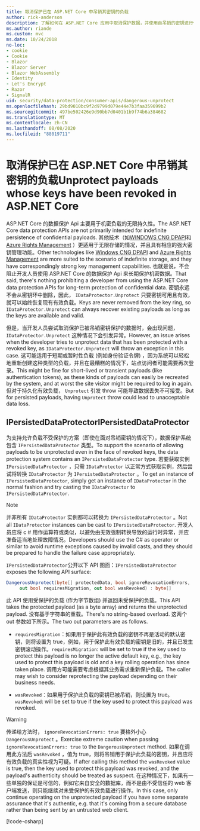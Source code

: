 ```yaml
---
title: 取消保护已在 ASP.NET Core 中吊销其密钥的负载
author: rick-anderson
description: 了解如何在 ASP.NET Core 应用中取消保护数据，并使用自吊销的密钥进行保护。
ms.author: riande
ms.custom: mvc
ms.date: 10/24/2018
no-loc:
- cookie
- Cookie
- Blazor
- Blazor Server
- Blazor WebAssembly
- Identity
- Let's Encrypt
- Razor
- SignalR
uid: security/data-protection/consumer-apis/dangerous-unprotect
ms.openlocfilehash: 29bd9010bc9f2d9799d079e44e7b3faa359699b2
ms.sourcegitcommit: 497be502426e9d90bb7d0401b1b9f74b6a384682
ms.translationtype: MT
ms.contentlocale: zh-CN
ms.lasthandoff: 08/08/2020
ms.locfileid: "88019711"
---
```

# <a name="unprotect-payloads-whose-keys-have-been-revoked-in-aspnet-core"></a><span data-ttu-id="4040d-103">取消保护已在 ASP.NET Core 中吊销其密钥的负载</span><span class="sxs-lookup"><span data-stu-id="4040d-103">Unprotect payloads whose keys have been revoked in ASP.NET Core</span></span>

<a name="data-protection-consumer-apis-dangerous-unprotect"></a>

<span data-ttu-id="4040d-104">ASP.NET Core 的数据保护 Api 主要用于机密负载的无限持久性。</span><span class="sxs-lookup"><span data-stu-id="4040d-104">The ASP.NET Core data protection APIs are not primarily intended for indefinite persistence of confidential payloads.</span></span> <span data-ttu-id="4040d-105">其他技术（如[WINDOWS CNG DPAPI](/windows/win32/seccng/cng-dpapi)和[Azure Rights Management](/rights-management/) ）更适用于无限存储的情况，并且具有相应的强大密钥管理功能。</span><span class="sxs-lookup"><span data-stu-id="4040d-105">Other technologies like [Windows CNG DPAPI](/windows/win32/seccng/cng-dpapi) and [Azure Rights Management](/rights-management/) are more suited to the scenario of indefinite storage, and they have correspondingly strong key management capabilities.</span></span> <span data-ttu-id="4040d-106">也就是说，不会阻止开发人员使用 ASP.NET Core 的数据保护 Api 来长期保护机密数据。</span><span class="sxs-lookup"><span data-stu-id="4040d-106">That said, there's nothing prohibiting a developer from using the ASP.NET Core data protection APIs for long-term protection of confidential data.</span></span> <span data-ttu-id="4040d-107">密钥永远不会从密钥环中删除，因此， `IDataProtector.Unprotect` 只要密钥可用且有效，就可以始终恢复现有有效负载。</span><span class="sxs-lookup"><span data-stu-id="4040d-107">Keys are never removed from the key ring, so `IDataProtector.Unprotect` can always recover existing payloads as long as the keys are available and valid.</span></span>

<span data-ttu-id="4040d-108">但是，当开发人员尝试取消保护已被吊销密钥保护的数据时，会出现问题， `IDataProtector.Unprotect` 这种情况下会引发异常。</span><span class="sxs-lookup"><span data-stu-id="4040d-108">However, an issue arises when the developer tries to unprotect data that has been protected with a revoked key, as `IDataProtector.Unprotect` will throw an exception in this case.</span></span> <span data-ttu-id="4040d-109">这可能适用于短期或暂时性负载 (例如身份验证令牌) ，因为系统可以轻松地重新创建这种类型的负载，并且在最糟糕的情况下，站点访问者可能需要再次登录。</span><span class="sxs-lookup"><span data-stu-id="4040d-109">This might be fine for short-lived or transient payloads (like authentication tokens), as these kinds of payloads can easily be recreated by the system, and at worst the site visitor might be required to log in again.</span></span> <span data-ttu-id="4040d-110">但对于持久化有效负载， `Unprotect` 引发 throw 可能导致数据丢失不可接受。</span><span class="sxs-lookup"><span data-stu-id="4040d-110">But for persisted payloads, having `Unprotect` throw could lead to unacceptable data loss.</span></span>

## <a name="ipersisteddataprotector"></a><span data-ttu-id="4040d-111">IPersistedDataProtector</span><span class="sxs-lookup"><span data-stu-id="4040d-111">IPersistedDataProtector</span></span>

<span data-ttu-id="4040d-112">为支持允许负载不受保护的方案（即使在面对吊销密钥的情况下），数据保护系统包含 `IPersistedDataProtector` 类型。</span><span class="sxs-lookup"><span data-stu-id="4040d-112">To support the scenario of allowing payloads to be unprotected even in the face of revoked keys, the data protection system contains an `IPersistedDataProtector` type.</span></span> <span data-ttu-id="4040d-113">若要获取实例 `IPersistedDataProtector` ，只需 `IDataProtector` 以正常方式获取实例，然后尝试将转换 `IDataProtector` 为 `IPersistedDataProtector` 。</span><span class="sxs-lookup"><span data-stu-id="4040d-113">To get an instance of `IPersistedDataProtector`, simply get an instance of `IDataProtector` in the normal fashion and try casting the `IDataProtector` to `IPersistedDataProtector`.</span></span>

> [!NOTE]
> <span data-ttu-id="4040d-114">并非所有 `IDataProtector` 实例都可以转换为 `IPersistedDataProtector` 。</span><span class="sxs-lookup"><span data-stu-id="4040d-114">Not all `IDataProtector` instances can be cast to `IPersistedDataProtector`.</span></span> <span data-ttu-id="4040d-115">开发人员应将 c # 用作运算符或类似，以避免由无效强制转换导致的运行时异常，并应准备适当地处理故障情况。</span><span class="sxs-lookup"><span data-stu-id="4040d-115">Developers should use the C# as operator or similar to avoid runtime exceptions caused by invalid casts, and they should be prepared to handle the failure case appropriately.</span></span>

<span data-ttu-id="4040d-116">`IPersistedDataProtector`公开以下 API 图面：</span><span class="sxs-lookup"><span data-stu-id="4040d-116">`IPersistedDataProtector` exposes the following API surface:</span></span>

```csharp
DangerousUnprotect(byte[] protectedData, bool ignoreRevocationErrors,
     out bool requiresMigration, out bool wasRevoked) : byte[]
```

<span data-ttu-id="4040d-117">此 API 使用受保护的负载 (作为字节数组) 并返回未受保护的负载。</span><span class="sxs-lookup"><span data-stu-id="4040d-117">This API takes the protected payload (as a byte array) and returns the unprotected payload.</span></span> <span data-ttu-id="4040d-118">没有基于字符串的重载。</span><span class="sxs-lookup"><span data-stu-id="4040d-118">There's no string-based overload.</span></span> <span data-ttu-id="4040d-119">这两个 out 参数如下所示。</span><span class="sxs-lookup"><span data-stu-id="4040d-119">The two out parameters are as follows.</span></span>

* <span data-ttu-id="4040d-120">`requiresMigration`：如果用于保护此有效负载的密钥不再是活动的默认密钥，则将设置为 true，例如，用于保护此有效负载的密钥是旧的，并且已发生密钥滚动操作。</span><span class="sxs-lookup"><span data-stu-id="4040d-120">`requiresMigration`: will be set to true if the key used to protect this payload is no longer the active default key, e.g., the key used to protect this payload is old and a key rolling operation has since taken place.</span></span> <span data-ttu-id="4040d-121">调用方可能需要考虑根据其业务需求重新保护负载。</span><span class="sxs-lookup"><span data-stu-id="4040d-121">The caller may wish to consider reprotecting the payload depending on their business needs.</span></span>

* <span data-ttu-id="4040d-122">`wasRevoked`：如果用于保护此负载的密钥已被吊销，则设置为 true。</span><span class="sxs-lookup"><span data-stu-id="4040d-122">`wasRevoked`: will be set to true if the key used to protect this payload was revoked.</span></span>

>[!WARNING]
> <span data-ttu-id="4040d-123">传递给方法时， `ignoreRevocationErrors: true` 要格外小心 `DangerousUnprotect` 。</span><span class="sxs-lookup"><span data-stu-id="4040d-123">Exercise extreme caution when passing `ignoreRevocationErrors: true` to the `DangerousUnprotect` method.</span></span> <span data-ttu-id="4040d-124">如果在调用此方法后 `wasRevoked` ，值为 true，则将吊销用于保护此负载的密钥，并且应将有效负载的真实性视为可疑。</span><span class="sxs-lookup"><span data-stu-id="4040d-124">If after calling this method the `wasRevoked` value is true, then the key used to protect this payload was revoked, and the payload's authenticity should be treated as suspect.</span></span> <span data-ttu-id="4040d-125">在这种情况下，如果有一些单独的保证是可信的，例如它来自安全的数据库，而不是由不受信任的 web 客户端发送，则只能继续对未受保护的有效负载进行操作。</span><span class="sxs-lookup"><span data-stu-id="4040d-125">In this case, only continue operating on the unprotected payload if you have some separate assurance that it's authentic, e.g. that it's coming from a secure database rather than being sent by an untrusted web client.</span></span>

[!code-csharp[](dangerous-unprotect/samples/dangerous-unprotect.cs)]
